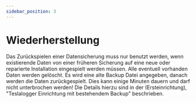 ```yaml
---
sidebar_position: 3
---
```

# Wiederherstellung

Das Zurückspielen einer Datensicherung muss nur benutzt werden, wenn existierende Daten von einer früheren Sicherung auf eine neue oder reparierte Installation eingespielt werden müssen. Alle eventuell vorhanden Daten werden gelöscht. Es wird eine alte Backup Datei angegeben, danach werden die Daten zurückgespielt. Dies kann einige Minuten dauern und darf nicht unterbrochen werden!
Die Details hierzu sind in der (Ersteinrichtung), "Teslalogger Einrichtung mit bestehendem Backup" beschrieben.

